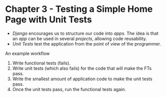 # Chapter 3 - Testing a Simple Home Page with Unit Tests

- _Django_ encourages us to structure our code into _apps_. The idea is that an _app_ can be used in several _projects_, allowing code reusability.
- _Unit Tests_ test the application from the point of view of the programmer.

An example workflow

1.  Write functional tests (fails).
2.  Write unit tests (which also fails) for the code that will make the FTs pass.
3.  Write the smallest amount of application code to make the unit tests pass.
4.  Once the unit tests pass, run the functional tests again.
